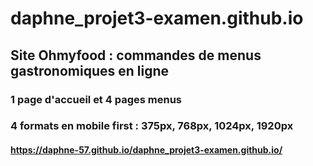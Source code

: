 # daphne_projet3-examen.github.io
## Site Ohmyfood : commandes de menus gastronomiques en ligne
### 1 page d'accueil et 4 pages menus
### 4 formats en mobile first : 375px, 768px, 1024px, 1920px
#### https://daphne-57.github.io/daphne_projet3-examen.github.io/

